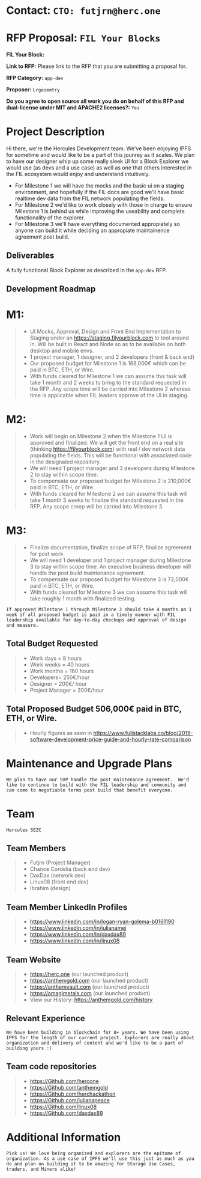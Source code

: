 # Contact: `CTO: futjrn@herc.one`
# RFP Proposal: `FIL Your Blocks`

**FIL Your Block:**

**Link to RFP:** Please link to the RFP that you are submitting a proposal for.

**RFP Category:** `app-dev`

**Proposer:** `Lrgeoemtry`

**Do you agree to open source all work you do on behalf of this RFP and dual-license under MIT and APACHE2 licenses?:** `Yes`

# Project Description

Hi there, we're the Hercules Development team. We've been enjoying IPFS for sometime and would like to be a part of this jounrey as it scales. We plan to have our designer whip up some really sleek UI for a Block Explorer we would use (as devs and a use case) as well as one that others interested in the FIL ecosystem would enjoy and understand intuitively.
- For Milestone 1 we will have the mocks and the basic ui on a staging environment, and hopefully if the FIL docs are good we'll have basic realtime dev data from the FIL network populating the fields. 
- For Milestone 2 we'd like to work closely with those in charge to ensure Milestone 1 is behind us while improving the useability and complete functionality of the explorer. 
- For Milestone 3 we'll have everything documented appropiately so anyone can build it while deciding an appropiate maintainence agreement post build. 


## Deliverables

A fully functional Block Explorer as described in the `app-dev` RFP.

## Development Roadmap

# M1:
> - UI Mocks, Approval, Design and Front End Implementation to Staging under an https://staging.filyourblock.com to tool around in. Will be built in React and Node so as to be available on both desktop and mobile envs. 
> - 1 project manager, 1 designer, and 2 developers (front & back end)
> - Our proposed budget for Milestone 1 is 168,000€ which can be paid in BTC, ETH, or Wire.
> - With funds cleared for Milestone 1 we can assume this task will take 1 month and 2 weeks to bring to the standard requested in the RFP. Any scope time will be carried into Milestone 2 whereas time is applicable when FIL leaders approve of the UI in staging.
# M2: 
> - Work will begin on Milestone 2 when the Milestone 1 UI is approved and finalized. We will get the front end on a real site (thinking https://filyourblock.com) with real / dev network data populating the fields. This will be functional with associated code in the designated repository.
> - We will need 1 project manager and 3 developers during Milestone 2 to stay within scope time.
> -  To compensate our proposed budget for Milestone 2 is 210,000€ paid in BTC, ETH, or Wire.
> - With funds cleared for Milestone 2 we can assume this task will take 1 month 3 weeks to finalize the standard requested in the RFP. Any scope creep will be carried into Milestone 3.
# M3:
> - Finalize documentation, finalize scope of RFP, finalize agreement for post work 
> - We will need 1 developer and 1 project manager during Milestone 3 to stay within scope time. An executive business developer will handle the post build maintenance agreement.
> - To compensate our proposed budget for Milestone 3 is 72,000€ paid in BTC, ETH, or Wire.
> - With funds cleared for Milestone 3 we can assume this task will take roughly 1 month with finalized testing. 

`If approved Milestone 1 through Milestone 3 should take 4 months an 1 week if all proposed budget is paid in a timely manner with FIL leadership available for day-to-day checkups and approval of design and measure.` 

## Total Budget Requested
> - Work days = 8 hours
> - Work weeks = 40 hours
> - Work months = 160 hours
> - Developers= 250€/hour
> - Designer = 200€/ hour 
> - Project Manager = 200€/hour 

## Total Proposed Budget 506,000€ paid in BTC, ETH, or Wire.

> - Hourly figures as seen in https://www.fullstacklabs.co/blog/2019-software-development-price-guide-and-hourly-rate-comparison

# Maintenance and Upgrade Plans

`We plan to have our SVP handle the post maintenance agreement. 
We'd like to continue to build with the FIL leadership and community and can come to negotiable terms post build that benefit everyone.`

# Team

`Hercules SEZC`

## Team Members

> - Futjrn (Project Manager)
> - Chance Cordelia (back end dev)
> - DaxDax (network dev)
> - Linux08 (front end dev)
> - Ibrahim (design)

## Team Member LinkedIn Profiles

> - https://www.linkedin.com/in/logan-ryan-golema-b0161190 
> - https://www.linkedin.com/in/julianamei
> - https://www.linkedin.com/in/daxdax89
> - https://www.linkedin.com/in/linux08


## Team Website

> - https://herc.one 
 (our launched product)
> - https://anthemgold.com
 (our launched product)
> - https://anthemvault.com
 (our launched product)
> - https://amagimetals.com
 (our launched product) 
> - View our History: https://anthemgold.com/history

## Relevant Experience

`We have been building in blockchain for 8+ years. We have been using IPFS for the length of our current project. Explorers are really about organization and delivery of content and we'd like to be a part of building yours :)` 

## Team code repositories

> - https://Github.com/hercone
> - https://Github.com/anthemgold
> - https://Github.com/herchackathon
> - https://Github.com/julianapeace
> - https://Github.com/linux08
> - https://Github.com/daxdax89

# Additional Information

`Pick us! We love being organized and explorers are the epitome of organization. As a use case of IPFS we'll use this just as much as you do and plan on building it to be amazing for Storage Use Cases, traders, and Miners alike!`
